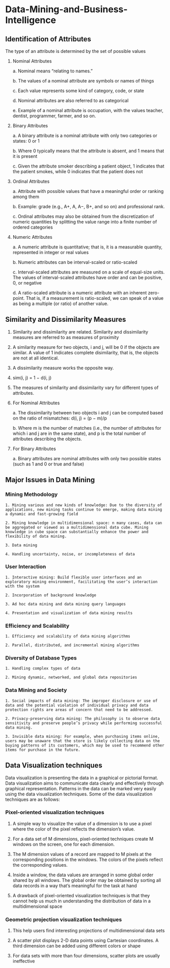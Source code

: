 # Data-Mining-and-Business-Intelligence

## Identification of Attributes

The type of an attribute is determined by the set of possible values

1. Nominal Attributes
	
	a. Nominal means “relating to names.”

	b. The values of a nominal attribute are symbols or names of things

	c. Each value represents some kind of category, code, or state

	d. Nominal attributes are also referred to as categorical

	e. Example of a nominal attribute is occupation, with the values teacher, dentist, programmer, farmer, and so on.

2. Binary Attributes

	a. A binary attribute is a nominal attribute with only two categories or states: 0 or 1

	b. Where 0 typically means that the attribute is absent, and 1 means that it is present

	c. Given the attribute smoker describing a patient object, 1 indicates that the patient smokes, while 0 indicates that the patient does not

3. Ordinal Attributes
	
	a. Attribute with possible values that have a meaningful order or ranking among them

	b. Example: grade (e.g., A+, A, A−, B+, and so on) and professional rank.

	c. Ordinal attributes may also be obtained from the discretization of numeric quantities by splitting the value range into a finite number of ordered categories

4. Numeric Attributes
	
	a. A numeric attribute is quantitative; that is, it is a measurable quantity, represented in integer or real values

	b. Numeric attributes can be interval-scaled or ratio-scaled

	c. Interval-scaled attributes are measured on a scale of equal-size units. The values of interval-scaled attributes have order and can be positive, 0, or negative

	d. A ratio-scaled attribute is a numeric attribute with an inherent zero-point. That is, if a measurement is ratio-scaled, we can speak of a value as being a multiple (or ratio) of another value. 

## Similarity and Dissimilarity Measures

1. Similarity and dissimilarity are related. Similarity and dissimilarity measures are referred to as measures of proximity

2. A similarity measure for two objects, i and j, will be 0 if the objects are similar. A value of 1 indicates complete disimilarity, that is, the objects are not at all identical.

3. A dissimilarity measure works the opposite way.

4. sim(i, j) = 1 − d(i, j)

5. The measures of similarity and dissimilarity vary for different types of attributes.

6. For Nominal Attributes
	
	a. The dissimilarity between two objects i and j can be computed based on the ratio of mismatches: d(i, j) = (p − m)/p

	b. Where m is the number of matches (i.e., the number of attributes for which i and j are in the same state), and p is the total number of attributes describing the objects.

7. For Binary Attributes 
	
	a. Binary attributes are nominal attributes with only two possible states (such as 1 and 0 or true and false)

## Major Issues in Data Mining
### Mining Methodology
	1. Mining various and new kinds of knowledge: Due to the diversity of applications, new mining tasks continue to emerge, making data mining a dynamic and fast-growing field

	2. Mining knowledge in multidimensional space: n many cases, data can be aggregated or viewed as a multidimensional data cube. Mining knowledge in cube space can substantially enhance the power and flexibility of data mining. 

	3. Data mining

	4. Handling uncertainty, noise, or incompleteness of data

### User Interaction
	
	1. Interactive mining: Build flexible user interfaces and an exploratory mining environment, facilitating the user’s interaction with the system

	2. Incorporation of background knowledge

	3. Ad hoc data mining and data mining query languages

	4. Presentation and visualization of data mining results

### Efficiency and Scalability

	1. Efficiency and scalability of data mining algorithms

	2. Parallel, distributed, and incremental mining algorithms

### Diversity of Database Types

	1. Handling complex types of data

	2. Mining dynamic, networked, and global data repositories

### Data Mining and Society
	
	1. Social impacts of data mining: The improper disclosure or use of data and the potential violation of individual privacy and data protection rights are areas of concern that need to be addressed.

	2. Privacy-preserving data mining: The philosophy is to observe data sensitivity and preserve people’s privacy while performing successful data mining.

	3. Invisible data mining: For example, when purchasing items online, users may be unaware that the store is likely collecting data on the buying patterns of its customers, which may be used to recommend other items for purchase in the future. 

## Data Visualization techniques
Data visualization is presenting the data in a graphical or pictorial format. Data visualization aims to communicate data clearly and effectively through graphical representation. Patterns in the data can be marked very easily using the data visualization techniques. Some of the data visualization techniques are as follows:

### Pixel-oriented visualization techniques

1. A simple way to visualize the value of a dimension is to use a pixel where the color of the pixel reflects the dimension’s value.

2. For a data set of M dimensions, pixel-oriented techniques create M windows on the screen, one for each dimension. 

3. The M dimension values of a record are mapped to M pixels at the corresponding positions in the windows. The colors of the pixels reflect the corresponding values. 

4. Inside  a  window,  the  data  values  are  arranged  in  some  global  order  shared  by  all windows. The global order may be obtained by sorting all data records in a way that’s meaningful for the task at hand

5. A drawback of pixel-oriented visualization techniques is that they cannot help us much in understanding the distribution of data in a multidimensional space

### Geometric projection visualization techniques

1. This help users find interesting projections of multidimensional data sets

2. A scatter plot displays 2-D data points using Cartesian coordinates. A third dimension can be added using different colors or shape

3. For data sets with more than four dimensions, scatter plots are usually ineffective



